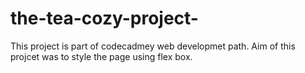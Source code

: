 # the-tea-cozy-project-

This project is part of codecadmey web developmet path.
Aim of this projcet was to style the page using flex box.
